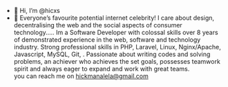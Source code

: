 - 👋 Hi, I’m @hicxs
- 👀 Everyone’s favourite potential internet celebrity! I care about design, decentralising the web and the social aspects of consumer technology.....
Im a Software Developer with colossal skills over 8 years of demonstrated experience in the web, software and technology industry. Strong professional skills in PHP, 
Laravel, Linux, Nginx/Apache, Javascript, MySQL, Git, . Passionate about writing codes and solving problems, an achiever who achieves the set goals, possesses teamwork 
spirit and always eager to expand and work with great teams.
<br>you can reach me on hickmanalela@gmail.com

<!---
hicxs/hicxs is a ✨ special ✨ repository because its `README.md` (this file) appears on your GitHub profile.
You can click the Preview link to take a look at your changes.
--->

